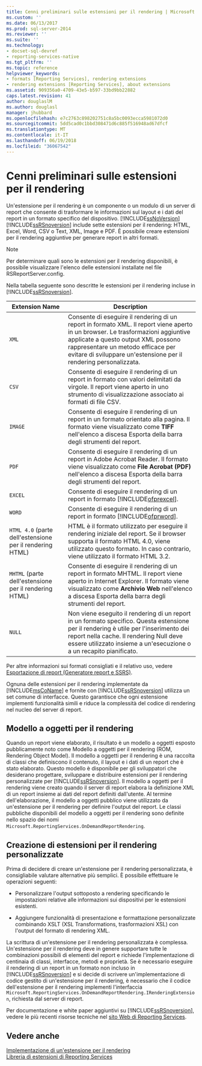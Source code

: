 ```yaml
---
title: Cenni preliminari sulle estensioni per il rendering | Microsoft Docs
ms.custom: ''
ms.date: 06/13/2017
ms.prod: sql-server-2014
ms.reviewer: ''
ms.suite: ''
ms.technology:
- docset-sql-devref
- reporting-services-native
ms.tgt_pltfrm: ''
ms.topic: reference
helpviewer_keywords:
- formats [Reporting Services], rendering extensions
- rendering extensions [Reporting Services], about extensions
ms.assetid: 909356a0-4709-43e5-b597-33bd9bb22882
caps.latest.revision: 41
author: douglaslM
ms.author: douglasl
manager: jhubbard
ms.openlocfilehash: e7c2763c898202751c8a5bc0093ecca5981072d0
ms.sourcegitcommit: 5dd5cad0c1bbd308471d6c885f516948ad67dfcf
ms.translationtype: MT
ms.contentlocale: it-IT
ms.lasthandoff: 06/19/2018
ms.locfileid: "36067542"
---
```

# <a name="rendering-extensions-overview"></a>Cenni preliminari sulle estensioni per il rendering
  Un'estensione per il rendering è un componente o un modulo di un server di report che consente di trasformare le informazioni sul layout e i dati del report in un formato specifico del dispositivo. [!INCLUDE[ssNoVersion](../../../includes/ssnoversion-md.md)] [!INCLUDE[ssRSnoversion](../../../includes/ssrsnoversion-md.md)] include sette estensioni per il rendering: HTML, Excel, Word, CSV o Text, XML, Image e PDF. È possibile creare estensioni per il rendering aggiuntive per generare report in altri formati.  
  
> [!NOTE]  
>  Per determinare quali sono le estensioni per il rendering disponibili, è possibile visualizzare l'elenco delle estensioni installate nel file RSReportServer.config.  
  
 Nella tabella seguente sono descritte le estensioni per il rendering incluse in [!INCLUDE[ssRSnoversion](../../../includes/ssrsnoversion-md.md)].  
  
|Extension Name|Description|  
|--------------------|-----------------|  
|`XML`|Consente di eseguire il rendering di un report in formato XML. Il report viene aperto in un browser. Le trasformazioni aggiuntive applicate a questo output XML possono rappresentare un metodo efficace per evitare di sviluppare un'estensione per il rendering personalizzata.|  
|`CSV`|Consente di eseguire il rendering di un report in formato con valori delimitati da virgole. Il report viene aperto in uno strumento di visualizzazione associato ai formati di file CSV.|  
|`IMAGE`|Consente di eseguire il rendering di un report in un formato orientato alla pagina. Il formato viene visualizzato come **TIFF** nell'elenco a discesa Esporta della barra degli strumenti del report.|  
|`PDF`|Consente di eseguire il rendering di un report in Adobe Acrobat Reader. Il formato viene visualizzato come **File Acrobat (PDF)** nell'elenco a discesa Esporta della barra degli strumenti del report.|  
|`EXCEL`|Consente di eseguire il rendering di un report in formato [!INCLUDE[ofprexcel](../../../includes/ofprexcel-md.md)].|  
|`WORD`|Consente di eseguire il rendering di un report in formato [!INCLUDE[ofprword](../../../includes/ofprword-md.md)].|  
|`HTML 4.0` (parte dell'estensione per il rendering HTML)|HTML è il formato utilizzato per eseguire il rendering iniziale del report. Se il browser supporta il formato HTML 4.0, viene utilizzato questo formato. In caso contrario, viene utilizzato il formato HTML 3.2.|  
|`MHTML` (parte dell'estensione per il rendering HTML)|Consente di eseguire il rendering di un report in formato MHTML. Il report viene aperto in Internet Explorer. Il formato viene visualizzato come **Archivio Web** nell'elenco a discesa Esporta della barra degli strumenti del report.|  
|`NULL`|Non viene eseguito il rendering di un report in un formato specifico. Questa estensione per il rendering è utile per l'inserimento dei report nella cache. Il rendering Null deve essere utilizzato insieme a un'esecuzione o a un recapito pianificato.|  
  
 Per altre informazioni sui formati consigliati e il relativo uso, vedere [Esportazione di report &#40;Generatore report e SSRS&#41;](../../report-builder/export-reports-report-builder-and-ssrs.md).  
  
 Ognuna delle estensioni per il rendering implementate da [!INCLUDE[msCoName](../../../includes/msconame-md.md)] e fornite con [!INCLUDE[ssRSnoversion](../../../includes/ssrsnoversion-md.md)] utilizza un set comune di interfacce. Questo garantisce che ogni estensione implementi funzionalità simili e riduce la complessità del codice di rendering nel nucleo del server di report.  
  
## <a name="rendering-object-model"></a>Modello a oggetti per il rendering  
 Quando un report viene elaborato, il risultato è un modello a oggetti esposto pubblicamente noto come Modello a oggetti per il rendering (ROM, Rendering Object Model). Il modello a oggetti per il rendering è una raccolta di classi che definiscono il contenuto, il layout e i dati di un report che è stato elaborato. Questo modello è disponibile per gli sviluppatori che desiderano progettare, sviluppare e distribuire estensioni per il rendering personalizzate per [!INCLUDE[ssRSnoversion](../../../includes/ssrsnoversion-md.md)]. Il modello a oggetti per il rendering viene creato quando il server di report elabora la definizione XML di un report insieme ai dati del report definiti dall'utente. Al termine dell'elaborazione, il modello a oggetti pubblico viene utilizzato da un'estensione per il rendering per definire l'output del report. Le classi pubbliche disponibili del modello a oggetti per il rendering sono definite nello spazio dei nomi `Microsoft.ReportingServices.OnDemandReportRendering`.  
  
## <a name="writing-custom-rendering-extensions"></a>Creazione di estensioni per il rendering personalizzate  
 Prima di decidere di creare un'estensione per il rendering personalizzata, è consigliabile valutare alternative più semplici. È possibile effettuare le operazioni seguenti:  
  
-   Personalizzare l'output sottoposto a rendering specificando le impostazioni relative alle informazioni sui dispositivi per le estensioni esistenti.  
  
-   Aggiungere funzionalità di presentazione e formattazione personalizzate combinando XSLT (XSL Transformations, trasformazioni XSL) con l'output del formato di rendering XML.  
  
 La scrittura di un'estensione per il rendering personalizzata è complessa. Un'estensione per il rendering deve in genere supportare tutte le combinazioni possibili di elementi del report e richiede l'implementazione di centinaia di classi, interfacce, metodi e proprietà. Se è necessario eseguire il rendering di un report in un formato non incluso in [!INCLUDE[ssRSnoversion](../../../includes/ssrsnoversion-md.md)] e si decide di scrivere un'implementazione di codice gestito di un'estensione per il rendering, è necessario che il codice dell'estensione per il rendering implementi l'interfaccia `Microsoft.ReportingServices.OnDemandReportRendering.IRenderingExtension`, richiesta dal server di report.  
  
 Per documentazione e white paper aggiuntivi su [!INCLUDE[ssRSnoversion](../../../includes/ssrsnoversion-md.md)], vedere le più recenti risorse tecniche nel [sito Web di Reporting Services](http://go.microsoft.com/fwlink/?LinkId=19951).  
  
## <a name="see-also"></a>Vedere anche  
 [Implementazione di un'estensione per il rendering](implementing-a-rendering-extension.md)   
 [Libreria di estensioni di Reporting Services](../reporting-services-extension-library.md)  
  
  
